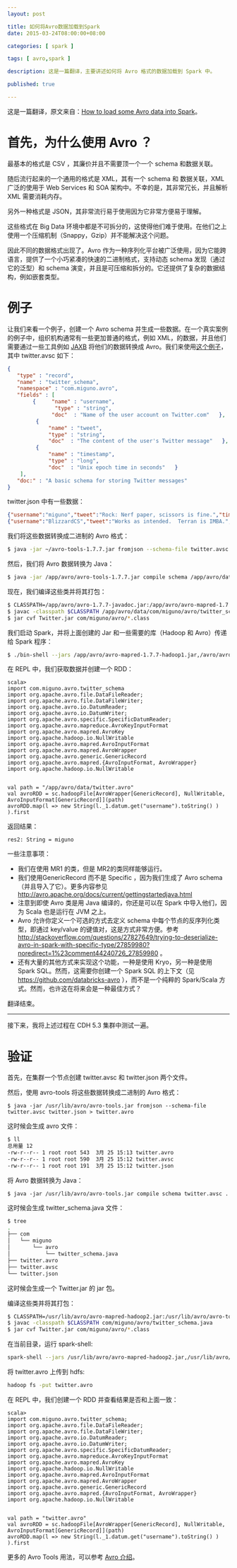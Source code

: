 ```yaml
---
layout: post

title: 如何将Avro数据加载到Spark
date: 2015-03-24T08:00:00+08:00

categories: [ spark ]

tags: [ avro,spark ]

description: 这是一篇翻译，主要讲述如何将 Avro 格式的数据加载到 Spark 中。

published: true

---
```


这是一篇翻译，原文来自：[How to load some Avro data into Spark](http://www.bigdatatidbits.cc/2015/01/how-to-load-some-avro-data-into-spark.html)。

# 首先，为什么使用 Avro ？

最基本的格式是 CSV ，其廉价并且不需要顶一个一个 schema 和数据关联。

随后流行起来的一个通用的格式是 XML，其有一个 schema 和 数据关联，XML 广泛的使用于 Web Services 和 SOA 架构中。不幸的是，其非常冗长，并且解析 XML 需要消耗内存。

另外一种格式是 JSON，其非常流行易于使用因为它非常方便易于理解。

这些格式在 Big Data 环境中都是不可拆分的，这使得他们难于使用。在他们之上使用一个压缩机制（Snappy，Gzip）并不能解决这个问题。

因此不同的数据格式出现了。Avro 作为一种序列化平台被广泛使用，因为它能跨语言，提供了一个小巧紧凑的快速的二进制格式，支持动态 schema 发现（通过它的泛型）和 schema 演变，并且是可压缩和拆分的。它还提供了复杂的数据结构，例如嵌套类型。

# 例子

让我们来看一个例子，创建一个 Avro schema 并生成一些数据。在一个真实案例的例子中，组织机构通常有一些更加普通的格式，例如 XML，的数据，并且他们需要通过一些工具例如  [JAXB](http://www.infoq.com/articles/AVROSchemaJAXB) 将他们的数据转换成 Avro。我们来使用[这个例子](http://www.michael-noll.com/blog/images/03/17/reading-and-writing-avro-files-from-the-command-line/)，其中 twitter.avsc 如下：

~~~json
{
   "type" : "record",
   "name" : "twitter_schema",
   "namespace" : "com.miguno.avro",
   "fields" : [
        {     "name" : "username",
               "type" : "string",
              "doc"  : "Name of the user account on Twitter.com"   },
         {
             "name" : "tweet",
             "type" : "string",
             "doc"  : "The content of the user's Twitter message"   },
         {
             "name" : "timestamp",
             "type" : "long",
             "doc"  : "Unix epoch time in seconds"   } 
    ],
   "doc:" : "A basic schema for storing Twitter messages" 
}
~~~

twitter.json 中有一些数据：

~~~json
{"username":"miguno","tweet":"Rock: Nerf paper, scissors is fine.","timestamp": 1366150681 } 
{"username":"BlizzardCS","tweet":"Works as intended.  Terran is IMBA.","timestamp": 1366154481 }
~~~

我们将这些数据转换成二进制的 Avro 格式：

~~~bash
$ java -jar ~/avro-tools-1.7.7.jar fromjson --schema-file twitter.avsc twitter.json > twitter.avro
~~~

然后，我们将 Avro 数据转换为 Java：

~~~bash
$ java -jar /app/avro/avro-tools-1.7.7.jar compile schema /app/avro/data/twitter.avsc /app/avro/data/
~~~

现在，我们编译这些类并将其打包：

~~~bash
$ CLASSPATH=/app/avro/avro-1.7.7-javadoc.jar:/app/avro/avro-mapred-1.7.7-hadoop1.jar:/app/avro/avro-tools-1.7.7.jar
$ javac -classpath $CLASSPATH /app/avro/data/com/miguno/avro/twitter_schema.java
$ jar cvf Twitter.jar com/miguno/avro/*.class
~~~

我们启动 Spark，并将上面创建的 Jar 和一些需要的库（Hadoop 和 Avro）传递给 Spark 程序：

~~~bash
$ ./bin-shell --jars /app/avro/avro-mapred-1.7.7-hadoop1.jar,/avro/avro-1.7.7.jar,/app/avro/data/Twitter.jar
~~~

在 REPL 中，我们获取数据并创建一个 RDD：

~~~
scala>
import com.miguno.avro.twitter_schema
import org.apache.avro.file.DataFileReader;
import org.apache.avro.file.DataFileWriter;
import org.apache.avro.io.DatumReader;
import org.apache.avro.io.DatumWriter;
import org.apache.avro.specific.SpecificDatumReader;
import org.apache.avro.mapreduce.AvroKeyInputFormat
import org.apache.avro.mapred.AvroKey
import org.apache.hadoop.io.NullWritable
import org.apache.avro.mapred.AvroInputFormat
import org.apache.avro.mapred.AvroWrapper
import org.apache.avro.generic.GenericRecord
import org.apache.avro.mapred.{AvroInputFormat, AvroWrapper}
import org.apache.hadoop.io.NullWritable


val path = "/app/avro/data/twitter.avro"
val avroRDD = sc.hadoopFile[AvroWrapper[GenericRecord], NullWritable, AvroInputFormat[GenericRecord]](path)
avroRDD.map(l => new String(l._1.datum.get("username").toString() ) ).first
~~~

返回结果：

~~~
res2: String = miguno
~~~

一些注意事项：

- 我们在使用 MR1 的类，但是 MR2的类同样能够运行。
- 我们使用GenericRecord 而不是 Specific ，因为我们生成了 Avro schema（并且导入了它）。更多内容参见 <http://avro.apache.org/docs/current/gettingstartedjava.html>
- 注意到即使 Avro 类是用 Java 编译的，你还是可以在 Spark 中导入他们，因为 Scala 也是运行在 JVM 之上。
- Avro 允许你定义一个可选的方式去定义 schema 中每个节点的反序列化类型，即通过 key/value 的键值对，这是方式非常方便。参考 <http://stackoverflow.com/questions/27827649/trying-to-deserialize-avro-in-spark-with-specific-type/27859980?noredirect=1%23comment44240726_27859980> 。
- 还有大量的其他方式来实现这个功能，一种是使用 Kryo，另一种是使用 Spark SQL。然而，这需要你创建一个 Spark SQL 的上下文（见 <https://github.com/databricks-avro> ），而不是一个纯粹的 Spark/Scala  方式。然而，也许这在将来会是一种最佳方式？

翻译结束。

-------

接下来，我将上述过程在 CDH 5.3 集群中测试一遍。

# 验证

首先，在集群一个节点创建 twitter.avsc 和 twitter.json 两个文件。

然后，使用 avro-tools 将这些数据转换成二进制的 Avro 格式：

~~~
$ java -jar /usr/lib/avro/avro-tools.jar fromjson --schema-file twitter.avsc twitter.json > twitter.avro
~~~

这时候会生成 avro 文件：

~~~ bash
$ ll
总用量 12
-rw-r--r-- 1 root root 543  3月 25 15:13 twitter.avro
-rw-r--r-- 1 root root 590  3月 25 15:12 twitter.avsc
-rw-r--r-- 1 root root 191  3月 25 15:12 twitter.json
~~~

将 Avro 数据转换为 Java：

~~~
$ java -jar /usr/lib/avro/avro-tools.jar compile schema twitter.avsc .
~~~

这时候会生成 twitter_schema.java 文件：

~~~bash
$ tree
.
├── com
│   └── miguno
│       └── avro
│           └── twitter_schema.java
├── twitter.avro
├── twitter.avsc
└── twitter.json
~~~

这时候会生成一个 Twitter.jar 的 jar 包。

编译这些类并将其打包：

~~~bash
$ CLASSPATH=/usr/lib/avro/avro-mapred-hadoop2.jar:/usr/lib/avro/avro-tools.jar
$ javac -classpath $CLASSPATH com/miguno/avro/twitter_schema.java
$ jar cvf Twitter.jar com/miguno/avro/*.class
~~~

在当前目录，运行 spark-shell:

~~~bash
spark-shell --jars /usr/lib/avro/avro-mapred-hadoop2.jar,/usr/lib/avro/avro.jar,Twitter.jar
~~~

将 twitter.avro 上传到 hdfs:

~~~bash
hadoop fs -put twitter.avro
~~~

在 REPL 中，我们创建一个 RDD 并查看结果是否和上面一致：

~~~
scala>
import com.miguno.avro.twitter_schema;
import org.apache.avro.file.DataFileReader;
import org.apache.avro.file.DataFileWriter;
import org.apache.avro.io.DatumReader;
import org.apache.avro.io.DatumWriter;
import org.apache.avro.specific.SpecificDatumReader;
import org.apache.avro.mapreduce.AvroKeyInputFormat
import org.apache.avro.mapred.AvroKey
import org.apache.hadoop.io.NullWritable
import org.apache.avro.mapred.AvroInputFormat
import org.apache.avro.mapred.AvroWrapper
import org.apache.avro.generic.GenericRecord
import org.apache.avro.mapred.{AvroInputFormat, AvroWrapper}
import org.apache.hadoop.io.NullWritable


val path = "twitter.avro"
val avroRDD = sc.hadoopFile[AvroWrapper[GenericRecord], NullWritable, AvroInputFormat[GenericRecord]](path)
avroRDD.map(l => new String(l._1.datum.get("username").toString() ) ).first
~~~

更多的 Avro Tools 用法，可以参考 [Avro 介绍](/2015/03/20/about-avro.html)。


